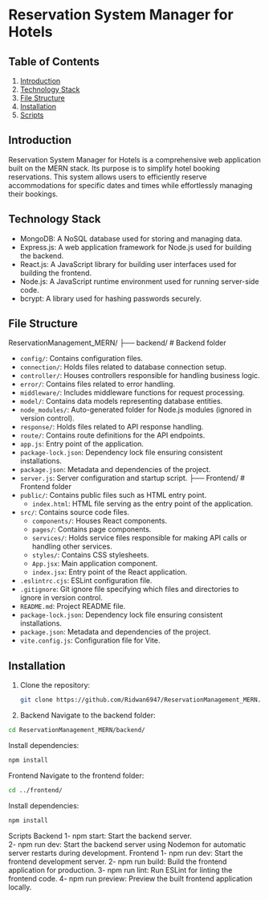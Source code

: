 # Reservation System Manager for Hotels

## Table of Contents

1. [Introduction](#introduction)
2. [Technology Stack](#technology-stack)
3. [File Structure](#file-structure)
4. [Installation](#installation)
5. [Scripts](#scripts)

## Introduction

Reservation System Manager for Hotels is a comprehensive web application built on the MERN stack. Its purpose is to simplify hotel booking reservations.
This system allows users to efficiently reserve accommodations for specific dates and times while effortlessly managing their bookings.

## Technology Stack

- MongoDB: A NoSQL database used for storing and managing data.
- Express.js: A web application framework for Node.js used for building the backend.
- React.js: A JavaScript library for building user interfaces used for building the frontend.
- Node.js: A JavaScript runtime environment used for running server-side code.
- bcrypt: A library used for hashing passwords securely.

## File Structure
ReservationManagement_MERN/
├── backend/ # Backend folder
- `config/`: Contains configuration files.
- `connection/`: Holds files related to database connection setup.
- `controller/`: Houses controllers responsible for handling business logic.
- `error/`: Contains files related to error handling.
- `middleware/`: Includes middleware functions for request processing.
- `model/`: Contains data models representing database entities.
- `node_modules/`: Auto-generated folder for Node.js modules (ignored in version control).
- `response/`: Holds files related to API response handling.
- `route/`: Contains route definitions for the API endpoints.
- `app.js`: Entry point of the application.
- `package-lock.json`: Dependency lock file ensuring consistent installations.
- `package.json`: Metadata and dependencies of the project.
- `server.js`: Server configuration and startup script.
├── Frontend/ # Frontend folder
- `public/`: Contains public files such as HTML entry point.
  - `index.html`: HTML file serving as the entry point of the application.
- `src/`: Contains source code files.
  - `components/`: Houses React components.
  - `pages/`: Contains page components.
  - `services/`: Holds service files responsible for making API calls or handling other services.
  - `styles/`: Contains CSS stylesheets.
  - `App.jsx`: Main application component.
  - `index.jsx`: Entry point of the React application.
- `.eslintrc.cjs`: ESLint configuration file.
- `.gitignore`: Git ignore file specifying which files and directories to ignore in version control.
- `README.md`: Project README file.
- `package-lock.json`: Dependency lock file ensuring consistent installations.
- `package.json`: Metadata and dependencies of the project.
- `vite.config.js`: Configuration file for Vite.


## Installation


1. Clone the repository:

   ```bash
   git clone https://github.com/Ridwan6947/ReservationManagement_MERN.git
   ```
2. Backend
Navigate to the backend folder: 
  ```bash
  cd ReservationManagement_MERN/backend/
  ```

Install dependencies:
  ```bash
  npm install
  ```

Frontend
Navigate to the frontend folder: 
```bash
cd ../frontend/
```
Install dependencies: 
```bash
npm install
```

Scripts
Backend
1- npm start: Start the backend server.\
2- npm run dev: Start the backend server using Nodemon for automatic server restarts during development.
Frontend
1- npm run dev: Start the frontend development server.
2- npm run build: Build the frontend application for production.
3- npm run lint: Run ESLint for linting the frontend code.
4- npm run preview: Preview the built frontend application locally.
